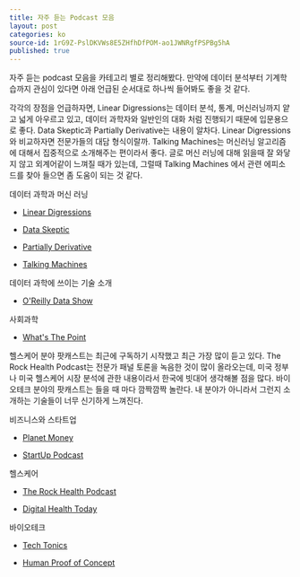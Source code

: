 ```yaml
---
title: 자주 듣는 Podcast 모음
layout: post
categories: ko
source-id: 1rG9Z-PslDKVWs8E5ZHfhDfPOM-ao1JWNRgfPSPBg5hA
published: true
---
```

자주 듣는 podcast 모음을 카테고리 별로 정리해봤다. 만약에 데이터 분석부터 기계학습까지 관심이 있다면 아래 언급된 순서대로 하나씩 들어봐도 좋을 것 같다. 

각각의 장점을 언급하자면, Linear Digressions는 데이터 분석, 통계, 머신러닝까지 얕고 넓게 아우르고 있고, 데이터 과학자와 일반인의 대화 처럼 진행되기 때문에 입문용으로 좋다. Data Skeptic과 Partially Derivative는 내용이 알차다. Linear Digressions와 비교하자면 전문가들의 대담 형식이랄까. Talking Machines는 머신러닝 알고리즘에 대해서 집중적으로 소개해주는 편이라서 좋다. 글로 머신 러닝에 대해 읽을때 잘 와닿지 않고 외계어같이 느껴질 때가 있는데, 그럴때 Talking Machines 에서 관련 에피소드를 찾아 들으면 좀 도움이 되는 것 같다.

 

데이터 과학과 머신 러닝

* [Linear Digressions](http://lineardigressions.com/)

* [Data Skeptic](https://dataskeptic.com/)

* [Partially Derivative](http://partiallyderivative.com/)

* [Talking Machines](http://www.thetalkingmachines.com/)

데이터 과학에 쓰이는 기술 소개

* [O'Reilly Data Show](https://www.oreilly.com/topics/oreilly-data-show-podcast)

사회과학

* [What's The Point](https://fivethirtyeight.com/tag/whats-the-point/)

헬스케어 분야 팟캐스트는 최근에 구독하기 시작했고 최근 가장 많이 듣고 있다. The Rock Health Podcast는 전문가 패널 토론을 녹음한 것이 많이 올라오는데, 미국 정부나 미국 헬스케어 시장 분석에 관한 내용이라서 한국에 빗대어 생각해볼 점을 많다. 바이오테크 분야의 팟캐스트는 들을 때 마다 깜짝깜짝 놀란다. 내 분야가 아니라서 그런지 소개하는 기술들이 너무 신기하게 느껴진다. 

비즈니스와 스타트업

* [Planet Money](http://www.npr.org/podcasts/510289/planet-money)

* [StartUp Podcast](https://gimletmedia.com/startup/)

헬스케어

* [The Rock Health Podcast](https://rockhealth.com/tag/podcast/)

* [Digital Health Today](http://digitalhealthtoday.com/)

바이오테크

* [Tech Tonics](http://venturevalkyrie.com/the-tech-tonics-podcast/)

* [Human Proof of Concept](http://humanpoc.com/)

